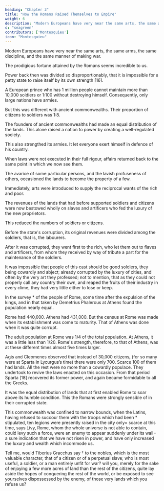 ```yaml
---
heading: "Chapter 3"
title: "How the Romans Raised Themselves to Empire"
weight: 6
description: "Modern Europeans have very near the same arts, the same arms, the same discipline, and the same manner of making war."
c: "seagreen"
contributors: ['Montesquieu']
icon: "Montesquieu"
---
```




Modern Europeans have very near the same arts, the same arms, the same discipline, and the same manner of making war.

The prodigious fortune attained by the Romans seems incredible to us.

Power back then was divided so disproportionably, that it is impossible for a petty state to raise itself by its own strength [16].

<!-- This merits some reflections, otherwise we might behold several events without being able to account for them; and for want of having a perfect idea of the different situation of things, we should believe, in perusing ancient history, that we view a set of men different from ourselves. -->

A European prince who has 1 million people cannot maintain more than 10,000 soldiers or 1:100 without destroying himself. Consequently, only large nations have armies.

But this was different with ancient commonwealths. Their proportion of citizens to soldiers was 1:8.<!--   for this proportion between the soldiers and the rest of the people, which is now as one to an hundred, might, in those times, be pretty near as one is to eight. -->

The founders of ancient commonwealths had made an equal distribution of the lands. This alone raised a nation to power by creating a well-regulated society. 

This also strengthed its armies. It let <!-- ; it being equally the interest (and this too was very great) of --> everyone exert himself in defence of his country.

When laws were not executed in their full rigour, affairs returned back to the same point in which we now see them. 

The avarice of some particular persons, and the lavish profuseness of others, occasioned the lands to become the property of a few.

Immediately, arts were introduced to supply the reciprocal wants of the rich and poor.


The revenues of the lands that had before supported soldiers and citizens were now bestowed wholly on slaves and artificers who fed the luxury of the new proprietors.

This reduced the numbers of soldiers or citizens.

<!-- ; for otherwise the government, which, how licentious soever it be, must exist, would have [17] been destroyed.  -->

Before the state's corruption, its original revenues were divided among the soldiers, that is, the labourers. 

After it was corrupted, they went first to the rich, who let them out to flaves and artificers, from whom they received by way of tribute a part for the maintenance of the soldiers.

It was impossible that people of this cast should be good soldiers, they being cowardly and abject; already corrupted by the luxury of cities, and often by the very art they professed; not to mention, that as they could not properly call any country their own, and reaped the fruits of their industry in every clime, they had very little either to lose or keep.

In the survey * of the people of Rome, some time after the expulsion of the kings, and in that taken by Demetrius Phalerous at Athens found the population nearly equal. 

Rome had 440,000. Athens had 431,000. But the census at Rome was made when its establishment was come to maturity. That of Athens was done when it was quite corrupt. 

The adult population at Rome was 1/4 of the total population. At Athens, it was a little less than 1/20. Rome's strength, therefore, to that of Athens, was at these different times almost five times larger.

Agis and Cleomenes observed that instead of 30,000 citizens, (for so many were at Sparta in Lycurgus’s time) there were only 700. Scarce 100 of them had lands. All the rest were no more than a cowardly populace. They undertook to revive the laws enacted on this occasion. From that period Sparta [18] recovered its former power, and again became formidable to all the Greeks.

It was the equal distribution of lands that at first enabled Rome to soar above its humble condition. This the Romans were strongly sensible of in their corrupted state.

This commonwealth was confined to narrow bounds, when the Latins, having refused to succour them with the troops which had been * stipulated, ten legions were presently raised in the city only=  scarce at this time, says Livy, Rome, whom the whole universe is not able to contain, could levy such a force, were an enemy to appear suddenly under its wall=  a sure indication that we have not risen in power, and have only increased the luxury and wealth which incommode us.

Tell me, would Tiberius Gracchus say † to the nobles, which is the most valuable character, that of a citizen or of a perpetual slave; who is most useful, a soldier, or a man entirely unfit for war? will you, merely for the sake of enjoying a few more acres of land than the rest of the citizens, quite lay aside the hopes of conquering the rest of the world, or be exposed to see yourselves dispossessed by the enemy, of those very lands which you refuse us?